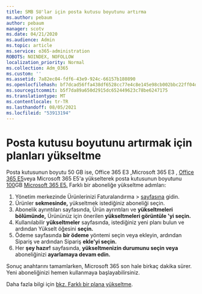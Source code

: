 ```yaml
---
title: SMB SU'lar için posta kutusu boyutunu artırma
ms.author: pebaum
author: pebaum
manager: scotv
ms.date: 04/21/2020
ms.audience: Admin
ms.topic: article
ms.service: o365-administration
ROBOTS: NOINDEX, NOFOLLOW
localization_priority: Normal
ms.collection: Adm_O365
ms.custom: ''
ms.assetid: 7a82ec04-fdf6-43e9-924c-66157b180890
ms.openlocfilehash: bf7dcad56ffa438df6528cc77e4c8e145e98cb002bbc22ff04d8f08dc7d37232
ms.sourcegitcommit: b5f7da89a650d2915dc652449623c78be6247175
ms.translationtype: MT
ms.contentlocale: tr-TR
ms.lasthandoff: 08/05/2021
ms.locfileid: "53913194"
---
```

# <a name="upgrade-plans-to-increase-mailbox-size"></a>Posta kutusu boyutunu artırmak için planları yükseltme

Posta kutusunun boyutu 50 GB ise, Office 365 E3 [,](https://www.microsoft.com/microsoft-365/enterprise/e3?activetab=pivot%3aoverviewtab)Microsoft 365 E3 , [Office 365 E5](https://www.microsoft.com/microsoft-365/enterprise/office-365-e3?rtc=1&activetab=pivot:overviewtab)veya Microsoft 365 E5'a yükselterek posta kutusunun boyutunu [100](https://www.microsoft.com/microsoft-365/enterprise/office-365-e5?rtc=1&activetab=pivot%3aoverviewtab)GB [Microsoft 365 E5.](https://www.microsoft.com/microsoft-365/enterprise/e5?activetab=pivot%3aoverviewtab) Farklı bir aboneliğe yükseltme adımları:
  
1. Yönetim merkezinde Ürünlerinizi Faturalandırma   >  [sayfasına](https://go.microsoft.com/fwlink/p/?linkid=842054) gidin.
2. Ürünler **sekmesinde,** yükseltmek istediğiniz aboneliği seçin.
3. Abonelik ayrıntıları sayfasında, Ürün ayrıntıları ve **yükseltmeleri bölümünde,** Ürününüz için önerilen **yükseltmeleri görüntüle 'yi seçin.**
4. Kullanılabilir **yükseltmeler** sayfasında, istediğiniz yeni planı bulun ve ardından Yükselt öğesini **seçin.**
5. Ödeme sayfasında **bir ödeme** yöntemi seçin veya ekleyin, ardından Sipariş ve ardından Sipariş **ekle'yi seçin.**
6. Her **şey hazır!** sayfasında, **yükseltmenizin durumunu seçin veya** aboneliğinizi **ayarlamaya devam edin.**

Sonuç anahtarını tamamlarken, Microsoft 365 son hale birkaç dakika sürer. Yeni aboneliğinizi hemen kullanmaya başlayabilirsiniz.

Daha fazla bilgi için [bkz. Farklı bir plana yükseltme](https://docs.microsoft.com/microsoft-365/commerce/subscriptions/upgrade-to-different-plan).